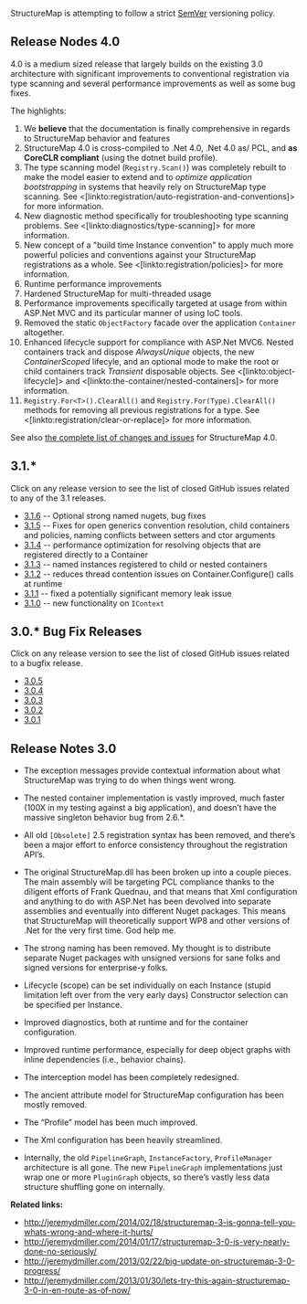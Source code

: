 <!--Title: Release Notes-->
<!--Url: release-notes-->

StructureMap is attempting to follow a strict [SemVer](http://semver.org) versioning policy.

## Release Nodes 4.0

4.0 is a medium sized release that largely builds on the existing 3.0 architecture with significant improvements to conventional
registration via type scanning and several performance improvements as well as some bug fixes.

The highlights:

1. We **believe** that the documentation is finally comprehensive in regards to StructureMap behavior and features
1. StructureMap 4.0 is cross-compiled to .Net 4.0, .Net 4.0 as/ PCL, and **as CoreCLR compliant** (using the dotnet build profile).
1. The type scanning model (`Registry.Scan()`) was completely rebuilt to make the model easier to extend and to
   *optimize application bootstrapping* in systems that heavily rely on StructureMap type scanning. See <[linkto:registration/auto-registration-and-conventions]> for more information.
1. New diagnostic method specifically for troubleshooting type scanning problems. See <[linkto:diagnostics/type-scanning]> for more information.
1. New concept of a "build time Instance convention" to apply much more powerful policies and conventions against your StructureMap registrations
   as a whole. See <[linkto:registration/policies]> for more information.
1. Runtime performance improvements
1. Hardened StructureMap for multi-threaded usage
1. Performance improvements specifically targeted at usage from within ASP.Net MVC and its particular manner of using IoC tools.
1. Removed the static `ObjectFactory` facade over the application `Container` altogether.
1. Enhanced lifecycle support for compliance with ASP.Net MVC6. Nested containers track and dispose _AlwaysUnique_ objects, the new _ContainerScoped_
   lifecyle, and an optional mode to make the root or child containers track _Transient_ disposable objects. See <[linkto:object-lifecycle]> and <[linkto:the-container/nested-containers]> for more information.
1. `Registry.For<T>().ClearAll()` and `Registry.For(Type).ClearAll()` methods for removing all previous registrations for a type. See 
   <[linkto:registration/clear-or-replace]> for more information.

See also [the complete list of changes and issues](https://github.com/structuremap/structuremap/issues?q=milestone%3A4.0+is%3Aclosed) for StructureMap 4.0.

## 3.1.*

Click on any release version to see the list of closed GitHub issues related to any of the 3.1 releases.

* [3.1.6](https://github.com/structuremap/structuremap/pulls?q=is%3Apr+milestone%3A3.1.6+is%3Aclosed) -- Optional strong named nugets, bug fixes
* [3.1.5](https://github.com/structuremap/structuremap/issues?q=is%3Aissue+milestone%3A3.1.5+is%3Aclosed) -- Fixes for open generics convention resolution, child containers and policies, naming conflicts between setters and ctor arguments
* [3.1.4](https://github.com/structuremap/structuremap/issues?q=is%3Aissue+milestone%3A3.1.4+is%3Aclosed) -- performance optimization for resolving objects that are registered directly to a Container
* [3.1.3](https://github.com/structuremap/structuremap/issues?q=is%3Aissue+milestone%3A3.1.3+is%3Aclosed) -- named instances registered to child or nested containers
* [3.1.2](https://github.com/structuremap/structuremap/issues?q=is%3Aissue+milestone%3A3.1.2+is%3Aclosed) -- reduces thread contention issues on Container.Configure() calls at runtime
* [3.1.1](https://github.com/structuremap/structuremap/issues?q=is%3Aissue+milestone%3A3.1.1+is%3Aclosed) -- fixed a potentially significant memory  leak issue
* [3.1.0](https://github.com/structuremap/structuremap/issues?q=is%3Aissue+milestone%3A3.1.0+is%3Aclosed) -- new functionality on `IContext`


## 3.0.* Bug Fix Releases

Click on any release version to see the list of closed GitHub issues related to a bugfix release.

* [3.0.5](https://github.com/structuremap/structuremap/issues?q=is%3Aissue+milestone%3A3.0.5+is%3Aclosed)
* [3.0.4](https://github.com/structuremap/structuremap/issues?q=is%3Aissue+milestone%3A3.0.4+is%3Aclosed)
* [3.0.3](https://github.com/structuremap/structuremap/issues?q=is%3Aissue+milestone%3A3.0.3+is%3Aclosed)
* [3.0.2](https://github.com/structuremap/structuremap/issues?q=is%3Aissue+milestone%3A3.0.2+is%3Aclosed)
* [3.0.1](https://github.com/structuremap/structuremap/issues?q=is%3Aissue+milestone%3A3.0.1+is%3Aclosed)

## Release Notes 3.0

- The exception messages provide contextual information about what StructureMap was trying to do when things went wrong.

- The nested container implementation is vastly improved, much faster (100X in my testing against a big application), and doesn’t have the massive singleton behavior bug from 2.6.*.

- All old `[Obsolete]` 2.5 registration syntax has been removed, and there’s been a major effort to enforce consistency throughout the registration API’s.

- The original StructureMap.dll has been broken up into a couple pieces.  The main assembly will be targeting PCL compliance thanks to the diligent efforts of Frank Quednau, and that means that Xml configuration and anything to do with ASP.Net has been devolved into separate assemblies and eventually into different Nuget packages.  This means that StructureMap will theoretically support WP8 and other versions of .Net for the very first time.  God help me.

- The strong naming has been removed.  My thought is to distribute separate Nuget packages with unsigned versions for sane folks and signed versions for enterprise-y folks.

- Lifecycle (scope) can be set individually on each Instance (stupid limitation left over from the very early days)
Constructor selection can be specified per Instance.

- Improved diagnostics, both at runtime and for the container configuration.

- Improved runtime performance, especially for deep object graphs with inline dependencies (i.e., <ProjectLink name="FubuMVC"/> behavior chains).

- The interception model has been completely redesigned.

- The ancient attribute model for StructureMap configuration has been mostly removed.

- The “Profile” model has been much improved.

- The Xml configuration has been heavily streamlined.

- Internally, the old `PipelineGraph`, `InstanceFactory`, `ProfileManager` architecture is all gone. The new `PipelineGraph` implementations just wrap one or more `PluginGraph` objects, so there’s vastly less data structure shuffling gone on internally.

**Related links:**

- http://jeremydmiller.com/2014/02/18/structuremap-3-is-gonna-tell-you-whats-wrong-and-where-it-hurts/
- http://jeremydmiller.com/2014/01/17/structuremap-3-0-is-very-nearly-done-no-seriously/
- http://jeremydmiller.com/2013/02/22/big-update-on-structuremap-3-0-progress/
- http://jeremydmiller.com/2013/01/30/lets-try-this-again-structuremap-3-0-in-en-route-as-of-now/

